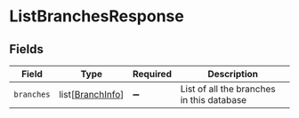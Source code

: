 # ListBranchesResponse


## Fields

| Field                                                 | Type                                                  | Required                                              | Description                                           |
| ----------------------------------------------------- | ----------------------------------------------------- | ----------------------------------------------------- | ----------------------------------------------------- |
| `branches`                                            | list[[BranchInfo](../../models/shared/branchinfo.md)] | :heavy_minus_sign:                                    | List of all the branches in this database             |